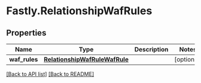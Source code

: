 # Fastly.RelationshipWafRules

## Properties

Name | Type | Description | Notes
------------ | ------------- | ------------- | -------------
**waf_rules** | [**RelationshipWafRuleWafRule**](RelationshipWafRuleWafRule.md) |  | [optional] 


[[Back to API list]](../../README.md#endpoints) [[Back to README]](../../README.md)
